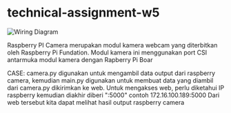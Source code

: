 # technical-assignment-w5


![Wiring Diagram](https://user-images.githubusercontent.com/108131125/181877592-24644869-7dae-4550-b423-61c35078b91c.jpeg)


Raspberry PI Camera merupakan modul kamera webcam yang diterbitkan oleh Raspberry Pi Fundation.
Modul kamera ini menggunakan port CSI antarmuka modul kamera dengan Rapberry Pi Boar

CASE:
camera.py digunakan untuk mengambil data output dari raspberry camera,
kemudian main.py digunakan untuk membuat data yang diambil dari camera.py dikirimkan ke web. 
Untuk mengakses web, perlu diketahui IP raspberry kemudian diakhir diberi ":5000" contoh 172.16.100.189:5000
Dari web tersebut kita dapat melihat hasil output raspberry camera

